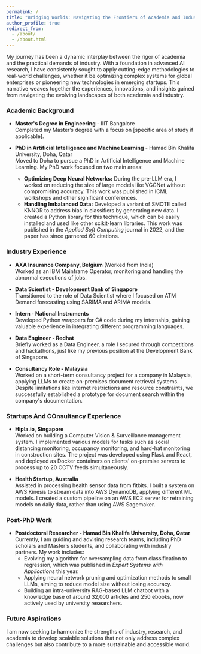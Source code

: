 ```yaml
---
permalink: /
title: "Bridging Worlds: Navigating the Frontiers of Academia and Industry"
author_profile: true
redirect_from: 
  - /about/
  - /about.html
---
```


My journey has been a dynamic interplay between the rigor of academia and the practical demands of industry. With a foundation in advanced AI research, I have consistently sought to apply cutting-edge methodologies to real-world challenges, whether it be optimizing complex systems for global enterprises or pioneering new technologies in emerging startups. This narrative weaves together the experiences, innovations, and insights gained from navigating the evolving landscapes of both academia and industry.


### Academic Background

- **Master's Degree in Engineering** - IIIT Bangalore  
  Completed my Master’s degree with a focus on [specific area of study if applicable].

- **PhD in Artificial Intelligence and Machine Learning** - Hamad Bin Khalifa University, Doha, Qatar  
  Moved to Doha to pursue a PhD in Artificial Intelligence and Machine Learning. My PhD work focused on two main areas:
  - **Optimizing Deep Neural Networks:** During the pre-LLM era, I worked on reducing the size of large models like VGGNet without compromising accuracy. This work was published in ICML workshops and other significant conferences.
  - **Handling Imbalanced Data:** Developed a variant of SMOTE called KNNOR to address bias in classifiers by generating new data. I created a Python library for this technique, which can be easily installed and used like other scikit-learn libraries. This work was published in the *Applied Soft Computing* journal in 2022, and the paper has since garnered 60 citations.

### Industry Experience

- **AXA Insurance Company, Belgium** (Worked from India)  
  Worked as an IBM Mainframe Operator, monitoring and handling the abnormal executions of jobs.

- **Data Scientist - Development Bank of Singapore**  
  Transitioned to the role of Data Scientist where I focused on ATM Demand forecasting using SARIMA and ARIMA models.

- **Intern - National Instruments**  
  Developed Python wrappers for C# code during my internship, gaining valuable experience in integrating different programming languages.

- **Data Engineer - Redhat**  
  Briefly worked as a Data Engineer, a role I secured through competitions and hackathons, just like my previous position at the Development Bank of Singapore.

- **Consultancy Role - Malaysia**  
  Worked on a short-term consultancy project for a company in Malaysia, applying LLMs to create on-premises document retrieval systems. Despite limitations like internet restrictions and resource constraints, we successfully established a prototype for document search within the company's documentation.

### Startups And COnsultancy Experience

- **Hipla.io, Singapore**  
  Worked on building a Computer Vision & Surveillance management system. I implemented various models for tasks such as social distancing monitoring, occupancy monitoring, and hard-hat monitoring in construction sites. The project was developed using Flask and React, and deployed as Docker containers on clients' on-premise servers to process up to 20 CCTV feeds simultaneously.

- **Health Startup, Australia**  
  Assisted in processing health sensor data from fitbits. I built a system on AWS Kinesis to stream data into AWS DynamoDB, applying different ML models. I created a custom pipeline on an AWS EC2 server for retraining models on daily data, rather than using AWS Sagemaker.

### Post-PhD Work

- **Postdoctoral Researcher - Hamad Bin Khalifa University, Doha, Qatar**  
  Currently, I am guiding and advising research teams, including PhD scholars and Master’s students, and collaborating with industry partners. My work includes:
  - Evolving my algorithm for oversampling data from classification to regression, which was published in *Expert Systems with Applications* this year.
  - Applying neural network pruning and optimization methods to small LLMs, aiming to reduce model size without losing accuracy.
  - Building an intra-university RAG-based LLM chatbot with a knowledge base of around 32,000 articles and 250 ebooks, now actively used by university researchers.

### Future Aspirations

I am now seeking to harmonize the strengths of industry, research, and academia to develop scalable solutions that not only address complex challenges but also contribute to a more sustainable and accessible world.
